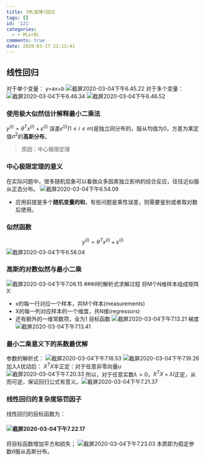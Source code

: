 ```yaml
---
title: (ML邹博)回归
tags: []
id: '121'
categories:
  - - MLorDL
comments: true
date: 2020-03-17 22:13:41
---
```

## 线性回归
对于单个变量：
y=ax+b
![截屏2020-03-04下午6.45.22](https://img.wush.cc/16311019408756.png?imageView2/0/format/webp/q/80)
对于多个变量：
![截屏2020-03-04下午6.46.34](https://img.wush.cc/16311019408781.png) ![截屏2020-03-04下午6.46.52](https://img.wush.cc/16311019408807.png?imageView2/0/format/webp/q/80)
### 使用极大似然估计解释最小二乘法
$y^{(i)}=\theta^{T}x^{(i)}+\varepsilon^{(i)}$
误差$\varepsilon^{(i)}(1\le i\le m)$是独立同分布的，服从均值为0，方差为某定值$\sigma^{2}$的**高斯分布**。
> 原因：中心极限定理
### 中心极限定理的意义
在实际问题中，很多随机现象可以看做众多因素独立影响的综合反应，往往近似服从正态分布。
![截屏2020-03-04下午6.54.09](https://img.wush.cc/16311019408832.png?imageView2/0/format/webp/q/80)
* 应用前提是多个**随机变量的和**，有些问题是乘性误差，则需要鉴别或者取对数后使用。
### 似然函数
$$y^{(i)}=\theta^{T}x^{(i)}+\varepsilon^{(i)}$$
![截屏2020-03-04下午6.58.04](https://img.wush.cc/16311019408858.png?imageView2/0/format/webp/q/80)
### 高斯的对数似然与最小二乘
![截屏2020-03-04下午7.06.15](https://img.wush.cc/16311019408886.png?imageView2/0/format/webp/q/80)
###$\theta$的解析式求解过程
将M个N维样本组成矩阵X:
* x的每一行对应一个样本，共M个样本(measurements)
* X的每一列对应样本的一个维度，共N维(regressors)
* 还有额外的一维常数项，全为1
目标函数
![截屏2020-03-04下午7.13.21](https://img.wush.cc/16311019408918.png?imageView2/0/format/webp/q/80)
梯度
![截屏2020-03-04下午7.13.41](https://img.wush.cc/16311019408946.png?imageView2/0/format/webp/q/80)
### 最小二乘意义下的系数最优解
参数的解析式：
![截屏2020-03-04下午7.18.53](https://img.wush.cc/16311019408975.png) ![截屏2020-03-04下午7.19.26](https://img.wush.cc/16311019409006.png?imageView2/0/format/webp/q/80)
加入$\lambda$扰动后：
$X^TX$半正定：对于任意非零向量u
![截屏2020-03-04下午7.20.33](https://img.wush.cc/16311019409036.png?imageView2/0/format/webp/q/80)
所以，对于任意实数$\lambda>0$，$X^TX+\lambda I$正定，从而可逆，保证回归公式有意义。![截屏2020-03-04下午7.21.37](https://img.wush.cc/16311019409067.png?imageView2/0/format/webp/q/80)
### 线性回归的复杂度惩罚因子
线性回归的目标函数为：
#### ![截屏2020-03-04下午7.22.17](https://img.wush.cc/16311019409099.png?imageView2/0/format/webp/q/80)
将目标函数增加平方和损失；
![截屏2020-03-04下午7.23.03](https://img.wush.cc/16311019409134.png?imageView2/0/format/webp/q/80)
本质即为假定参数$\theta$服从高斯分布。
